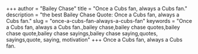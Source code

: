 +++
author = "Bailey Chase"
title = "Once a Cubs fan, always a Cubs fan."
description = "the best Bailey Chase Quote: Once a Cubs fan, always a Cubs fan."
slug = "once-a-cubs-fan-always-a-cubs-fan"
keywords = "Once a Cubs fan, always a Cubs fan.,bailey chase,bailey chase quotes,bailey chase quote,bailey chase sayings,bailey chase saying,quotes, sayings,quote, saying, motivation"
+++
Once a Cubs fan, always a Cubs fan.
